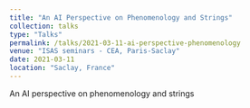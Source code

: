 ```yaml
---
title: "An AI Perspective on Phenomenology and Strings"
collection: talks
type: "Talks"
permalink: /talks/2021-03-11-ai-perspective-phenomenology
venue: "ISAS seminars - CEA, Paris-Saclay"
date: 2021-03-11
location: "Saclay, France"
---
```


An AI perspective on phenomenology and strings
